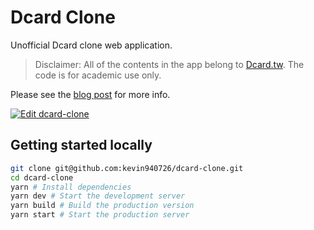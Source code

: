 # Dcard Clone

Unofficial Dcard clone web application.

> Disclaimer: All of the contents in the app belong to [Dcard.tw](https://dcard.tw). The code is for academic use only. 

Please see the [blog post](https://kaihao.dev/posts/Build-a-Dcard-clone) for more info.

[![Edit dcard-clone](https://codesandbox.io/static/img/play-codesandbox.svg)](https://codesandbox.io/s/github/kevin940726/dcard-clone/tree/main/?fontsize=14&hidenavigation=1&theme=dark)

## Getting started locally

```sh
git clone git@github.com:kevin940726/dcard-clone.git
cd dcard-clone
yarn # Install dependencies
yarn dev # Start the development server
yarn build # Build the production version
yarn start # Start the production server
```
